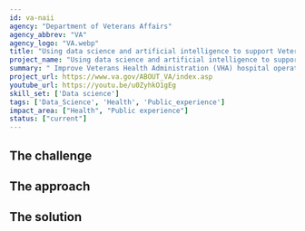```yaml
---
id: va-naii
agency: "Department of Veterans Affairs"
agency_abbrev: "VA"
agency_logo: "VA.webp"
title: "Using data science and artificial intelligence to support Veterans' healthcare"
project_name: "Using data science and artificial intelligence to support Veterans' healthcare"
summary: " Improve Veterans Health Administration (VHA) hospital operations, efficiency, clinical flow, quality & safety, patient care, health outcomes, and Veterans' experiences using data science and artificial intelligence at the Department of Veterans Affairs."
project_url: https://www.va.gov/ABOUT_VA/index.asp
youtube_url: https://youtu.be/u0ZyhkO1gEg
skill_set: ['Data science']
tags: ['Data_Science', 'Health', 'Public_experience']
impact_area: ["Health", "Public experience"]
status: ["current"]
---
```


## The challenge

## The approach

## The solution 
